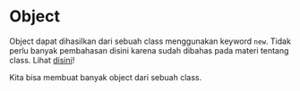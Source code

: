 # Object

Object dapat dihasilkan dari sebuah class menggunakan keyword `new`. Tidak perlu banyak pembahasan disini karena sudah dibahas pada materi tentang class. Lihat [disini](https://github.com/malvinval/dart-oop/tree/master/class)!

Kita bisa membuat banyak object dari sebuah class.